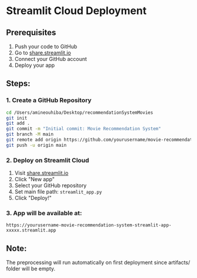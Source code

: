 # Streamlit Cloud Deployment

## Prerequisites
1. Push your code to GitHub
2. Go to [share.streamlit.io](https://share.streamlit.io)
3. Connect your GitHub account
4. Deploy your app

## Steps:

### 1. Create a GitHub Repository
```bash
cd /Users/amineouhiba/Desktop/recommendationSystemMovies
git init
git add .
git commit -m "Initial commit: Movie Recommendation System"
git branch -M main
git remote add origin https://github.com/yourusername/movie-recommendation-system.git
git push -u origin main
```

### 2. Deploy on Streamlit Cloud
1. Visit [share.streamlit.io](https://share.streamlit.io)
2. Click "New app"
3. Select your GitHub repository
4. Set main file path: `streamlit_app.py`
5. Click "Deploy!"

### 3. App will be available at:
`https://yourusername-movie-recommendation-system-streamlit-app-xxxxx.streamlit.app`

## Note: 
The preprocessing will run automatically on first deployment since artifacts/ folder will be empty.
